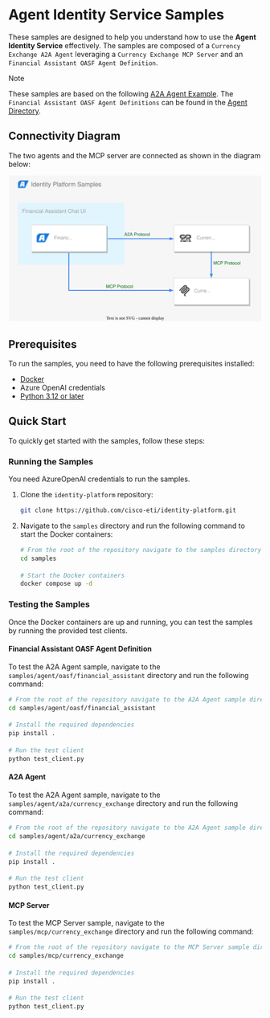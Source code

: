 # Agent Identity Service Samples

These samples are designed to help you understand how to use the **Agent Identity Service** effectively.
The samples are composed of a `Currency Exchange A2A Agent` leveraging a `Currency Exchange MCP Server` and an `Financial Assistant OASF Agent Definition`.

> [!NOTE]
> These samples are based on the following [A2A Agent Example](https://github.com/google-a2a/a2a-samples/tree/main/samples/python/agents/langgraph).
> The `Financial Assistant OASF Agent Definitions` can be found in the [Agent Directory](https://hub.agntcy.org/explore).

## Connectivity Diagram

The two agents and the MCP server are connected as shown in the diagram below:

![Connectivity Diagram](img/samples.svg)

## Prerequisites

To run the samples, you need to have the following prerequisites installed:

- [Docker](https://docs.docker.com/engine/install/)
- Azure OpenAI credentials
- [Python 3.12 or later](https://www.python.org/downloads/)

## Quick Start

To quickly get started with the samples, follow these steps:

### Running the Samples

You need AzureOpenAI credentials to run the samples.

1. Clone the `identity-platform` repository:

   ```bash
   git clone https://github.com/cisco-eti/identity-platform.git
   ```

2. Navigate to the `samples` directory and run the following command to start the Docker containers:

   ```bash
   # From the root of the repository navigate to the samples directory
   cd samples

   # Start the Docker containers
   docker compose up -d
   ```

### Testing the Samples

Once the Docker containers are up and running, you can test the samples by running the provided test clients.

#### Financial Assistant OASF Agent Definition

To test the A2A Agent sample, navigate to the `samples/agent/oasf/financial_assistant` directory and run the following command:

```bash
# From the root of the repository navigate to the A2A Agent sample directory
cd samples/agent/oasf/financial_assistant

# Install the required dependencies
pip install .

# Run the test client
python test_client.py
```

#### A2A Agent

To test the A2A Agent sample, navigate to the `samples/agent/a2a/currency_exchange` directory and run the following command:

```bash
# From the root of the repository navigate to the A2A Agent sample directory
cd samples/agent/a2a/currency_exchange

# Install the required dependencies
pip install .

# Run the test client
python test_client.py
```

#### MCP Server

To test the MCP Server sample, navigate to the `samples/mcp/currency_exchange` directory and run the following command:

```bash
# From the root of the repository navigate to the MCP Server sample directory
cd samples/mcp/currency_exchange

# Install the required dependencies
pip install .

# Run the test client
python test_client.py
```
